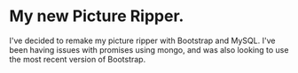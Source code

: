 # My new Picture Ripper.

I've decided to remake my picture ripper with Bootstrap and MySQL.
I've been having issues with promises using mongo, and was also looking to use the most recent version of Bootstrap.
